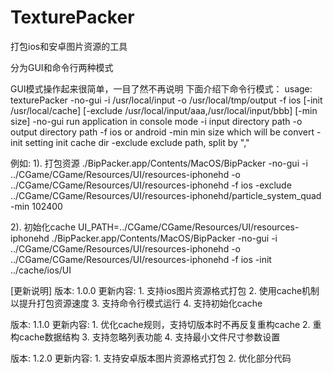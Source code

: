 TexturePacker
=============

打包ios和安卓图片资源的工具

分为GUI和命令行两种模式

GUI模式操作起来很简单，一目了然不再说明
下面介绍下命令行模式：
usage: texturePacker -no-gui -i /usr/local/input -o /usr/local/tmp/output -f ios [-init /usr/local/cache] [-exclude /usr/local/input/aaa,/usr/local/input/bbb] [-min size]
       -no-gui run application in console mode 
       -i input directory path 
       -o output directory path 
       -f ios or android
       -min min size which will be convert
       -init setting init cache dir
       -exclude exclude path, split by ","

例如:
1). 打包资源
 ./BipPacker.app/Contents/MacOS/BipPacker -no-gui -i ../CGame/CGame/Resources/UI/resources-iphonehd -o ../CGame/CGame/Resources/UI/resources-iphonehd -f ios -exclude ../CGame/CGame/Resources/UI/resources-iphonehd/particle_system_quad -min 102400

2). 初始化cache
UI_PATH=../CGame/CGame/Resources/UI/resources-iphonehd
        ./BipPacker.app/Contents/MacOS/BipPacker -no-gui -i ../CGame/CGame/Resources/UI/resources-iphonehd -o ../CGame/CGame/Resources/UI/resources-iphonehd -f ios -init ../cache/ios/UI

[更新说明]
版本: 1.0.0 
更新内容:
        1. 支持ios图片资源格式打包
        2. 使用cache机制以提升打包资源速度
        3. 支持命令行模式运行
        4. 支持初始化cache
        
版本: 1.1.0 
更新内容:
        1. 优化cache规则，支持切版本时不再反复重构cache
        2. 重构cache数据结构
        3. 支持忽略列表功能
        4. 支持最小文件尺寸参数设置
        
版本: 1.2.0 
更新内容:
        1. 支持安卓版本图片资源格式打包
        2. 优化部分代码